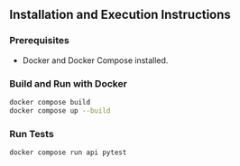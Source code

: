 ## **Installation and Execution Instructions**

### **Prerequisites**

- Docker and Docker Compose installed.

### **Build and Run with Docker**

```bash
docker compose build
docker compose up --build
```

### **Run Tests**


```bash
docker compose run api pytest
```
